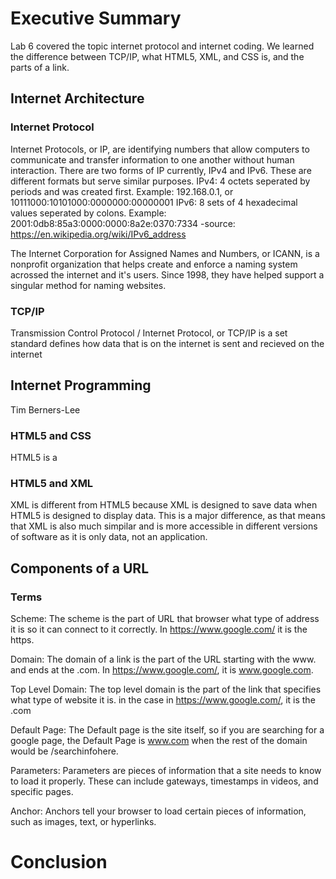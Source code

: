 # Executive Summary
Lab 6 covered the topic internet protocol and internet coding. We learned the difference between TCP/IP, what HTML5, XML, and CSS is, and the parts of a link.
## Internet Architecture
### Internet Protocol
Internet Protocols, or IP, are identifying numbers that allow computers to communicate and transfer information to one another without human interaction. There are two forms of IP currently, IPv4 and IPv6. These are different formats but serve similar purposes.
IPv4: 4 octets seperated by periods and was created first. Example: 192.168.0.1, or 10111000:10101000:0000000:00000001
IPv6: 8 sets of 4 hexadecimal values seperated by colons. Example: 2001:0db8:85a3:0000:0000:8a2e:0370:7334 -source: https://en.wikipedia.org/wiki/IPv6_address

The Internet Corporation for Assigned Names and Numbers, or ICANN, is a nonprofit organization that helps create and enforce a naming system acrossed the internet and it's users. Since 1998, they have helped support a singular method for naming websites.
### TCP/IP
Transmission Control Protocol / Internet Protocol, or TCP/IP is a set standard defines how data that is on the internet is sent and recieved on the internet

## Internet Programming
Tim Berners-Lee
### HTML5 and CSS
HTML5 is a 
### HTML5 and XML
XML is different from HTML5 because XML is designed to save data when HTML5 is designed to display data. This is a major difference, as that means that XML is also much simpilar and is more accessible in different versions of software as it is only data, not an application.
## Components of a URL
### Terms
Scheme: The scheme is the part of URL that browser what type of address it is so it can connect to it correctly. In https://www.google.com/ it is the https.

Domain: The domain of a link is the part of the URL starting with the www. and ends at the .com. In https://www.google.com/, it is www.google.com.

Top Level Domain: The top level domain is the part of the link that specifies what type of website it is. in the case in https://www.google.com/, it is the .com

Default Page: The Default page is the site itself, so if you are searching for a google page, the Default Page is www.com when the rest of the domain would be /searchinfohere.

Parameters: Parameters are pieces of information that a site needs to know to load it properly. These can include gateways, timestamps in videos, and specific pages.

Anchor: Anchors tell your browser to load certain pieces of information, such as images, text, or hyperlinks.


# Conclusion
